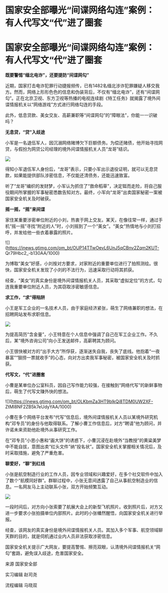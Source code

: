 # 国家安全部曝光“间谍网络勾连”案例：有人代写文“代”进了圈套

# 国家安全部曝光“间谍网络勾连”案例：有人代写文“代”进了圈套

**既要警惕“缅北电诈”，还要提防“间谍网勾”**

近期，国家打击电诈犯罪行动捷报频传，已有1482名缅北涉诈犯罪嫌疑人移交我方。然而，网络上形形色色的信息和伪装背后，不仅有“缅北电诈”，还有“间谍网勾”。正在北京卫视、东方卫视等热播的电视连续剧《特工任务》就揭露了境外间谍情报机关以“网络游戏”方式进行网络勾连的手段。

此外，低息贷款、美女交友、高薪兼职等“间谍网勾”的“障眼法”，你能一一识破吗？

**无息贷，“贷”入歧途**

小军是一名退伍军人，因沉溺网络赌博欠下巨额债务。为偿还赌债，他开始寻找网贷，与假扮为网贷公司经理的境外间谍情报机关人员“龙哥”结识。

![](https://inews.gtimg.com/om_bt/OxvuamvjubF3XEaY_mqIVZ1DuTnZN2LaKS_cg1B_wLF7MAA/1000)

得知小军退伍军人身份后，“龙哥”表示，只要小军出示退役证明，就可以无息贷款，如果能提供部队涉密信息，不仅能还清债务，还能迅速致富。

听了“龙哥”编织的发财梦，小军认为抓住了“救命稻草”，决定铤而走险，将自己服役期间所掌握的军事秘密悉数告知对方。最终，小军向“龙哥”出卖国家秘密一案被国家安全机关及时破获。

**摇一摇，“摇”来间谍**

家住某重要涉密单位附近的小刘，热衷于网上交友。某天，在像往常一样，通过手机“摇一摇”寻找“附近的人”时，小刘摇到了一个“美女”。“美女”热情地与小刘打招呼，并发给他一些衣着暴露的照片。

![](https://inews.gtimg.com/om_bt/OUP14TTwOevL6UnJ5qCBnv2Zqm2KUT-
Qr79Hbc2_-b130AA/1000)

为博取“美女”好感，小刘按对方要求，对家附近的重要单位进行了拍照测绘。很快，国家安全机关发现了小刘的不法行为，迅速采取行动将其抓获。

经查，“美女”的真实身份是境外间谍情报机关人员，其采取“虚拟定位”的方式，勾连我重要单位附近人员，为其窃取涉密敏感信息。

**求工作，“求”得陷阱**

小王是军工企业的一名技术人员，由于家庭经济紧张，萌生了网络兼职的想法，在招聘网站发布求职信息。

![](https://inews.gtimg.com/om_bt/OCOCK0MZZAjPV2ocrZX3zenamZmWnYE8Y6X6XjnEC8BqMAA/1000)

为提高简历“含金量”，小王特意在个人信息中强调了自己在军工企业工作。不久后，某“境外咨询公司”向小王发送邮件，高薪聘其为顾问。

小王很快被对方的“出手大方”所俘获，逐渐迷失自我，丧失了底线。他抱着“一夜暴富”“狠捞一票就收手”的心态，向对方出卖我军事秘密，被国家安全机关及时抓获。

**代写文，“代”进圈套**

小曹是某单位办公室科员，因自己写作能力较强，在接触到“网络代写”的新鲜事物后，萌生了代写文赚外快的想法。

![](https://inews.gtimg.com/om_bt/OLKbmZa3HT9bIkQi8TDM0UW2XF-
ZtMl8NF2ZB5k7eUdyYAA/1000)

小曹在多个网络平台发布“代写”信息后，境外间谍情报机关人员以某境外研究机构“邓专员”的身份与他取得联系。了解小曹工作信息后，对方“聘请”他为顾问，并许诺未来资助他赴境外从事研究工作。

在“邓专员”小恩小惠和“画大饼”的诱惑下，小曹沉浸在赴境外“当教授”的黄粱美梦中不能自拔，意图出卖“红头文件”纳“投名状”。国家安全机关掌握相关情况后，及时采取措施，避免了严重危害。

**聊爱好，“聊”到红线**

小张是航空制造行业的工作人员，因专业领域和兴趣爱好，在多个社交软件中加入了数个“航模同好群”。群聊过程中，小张无意间透露了自己从事航空制造业的信息。一名网友马上主动联系小张，双方开始频繁互动。

![](https://inews.gtimg.com/om_bt/OKz89CWRCw6qI97DxhG8mCobasyRgUDmJGxw9AwglnSOMAA/1000)

一段时间后，对方向小张索要了航展大会上的新型飞机照片。收到照片后，对方又进一步要求小张拍摄单位内部照片。此时的小张幡然醒悟，向国家安全机关进行举报。

经查，该网友的真实身份是境外间谍情报机关人员。其加入多个军事、航空领域聊天群的目的，就是伺机通过业内人员非法获取涉密信息。

国家安全机关提示广大网友，要提高警惕、擦亮双眼，认清境外间谍情报机关“网勾”套路，避免误入歧途，危害国家安全。

来源 国家安全部

实习编辑 赵司尧

流程编辑 马晓双

